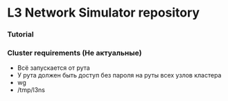 # L3 Network Simulator repository


### Tutorial




### Cluster requirements (Не актуальные)
* Всё запускается от рута
* У рута должен быть доступ без пароля на руты всех узлов кластера
* wg
* /tmp/l3ns
